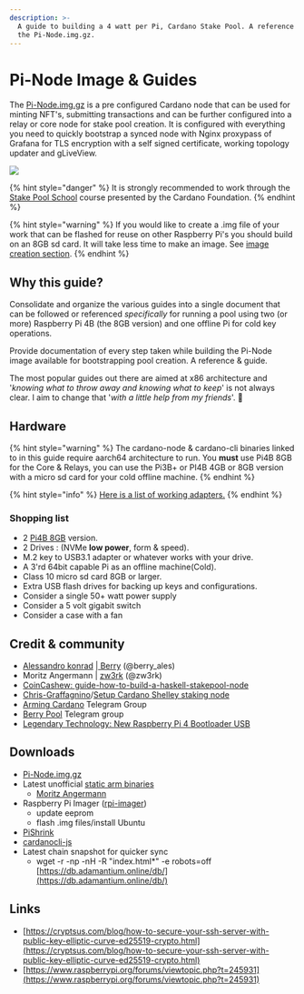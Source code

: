 ```yaml
---
description: >-
  A guide to building a 4 watt per Pi, Cardano Stake Pool. A reference guide for
  the Pi-Node.img.gz.
---
```


# Pi-Node Image & Guides

The [Pi-Node.img.gz](https://db.adamantium.online/Pi-Node.img.gz) is a pre configured Cardano node that can be used for minting NFT's, submitting transactions and can be further configured into a relay or core node for stake pool creation. It is configured with everything you need to quickly bootstrap a synced node with Nginx proxypass of Grafana for TLS encryption with a self signed certificate, working topology updater and gLiveView.

![](/img/photo_2021-03-09-13.40.29.jpeg)

{% hint style="danger" %}
It is strongly recommended to work through the [Stake Pool School](https://cardano-foundation.gitbook.io/stake-pool-course/) course presented by the Cardano Foundation.
{% endhint %}

{% hint style="warning" %}
If you would like to create a .img file of your work that can be flashed for reuse on other Raspberry Pi's you should build on an 8GB sd card. It will take less time to make an image. See [image creation section](https://app.gitbook.com/@ada-pi/s/raspi-spo/intermediate-guide/pi-pool-tutorial/create-.img-file).
{% endhint %}

## Why this guide?

Consolidate and organize the various guides into a single document that can be followed or referenced _specifically_ for running a pool using two \(or more\) Raspberry Pi 4B \(the 8GB version\) and one offline Pi for cold key operations.

Provide documentation of every step taken while building the Pi-Node image available for bootstrapping pool creation. A reference & guide.

The most popular guides out there are aimed at x86 architecture and '_knowing what to throw away and knowing what to keep_' is not always clear. I aim to change that '_with a little help from my friends_'. 🎸

## Hardware

{% hint style="warning" %}
The cardano-node & cardano-cli binaries linked to in this guide require aarch64 architecture to run. You **must** use Pi4B 8GB for the Core & Relays, you can use the Pi3B+ or PI4B 4GB or 8GB version with a micro sd card for your cold offline machine.
{% endhint %}

{% hint style="info" %}
[Here is a list of working adapters.](https://jamesachambers.com/raspberry-pi-4-usb-boot-config-guide-for-ssd-flash-drives/)
{% endhint %}

### Shopping list

* 2 [Pi4B 8GB](https://thepihut.com/products/raspberry-pi-4-model-b?variant=31994565689406) version.
* 2 Drives : \(NVMe **low power**, form & speed\).
* M.2 key to USB3.1 adapter or whatever works with your drive.
* A 3'rd 64bit capable Pi as an offline machine\(Cold\).
* Class 10 micro sd card 8GB or larger. 
* Extra USB flash drives for backing up keys and configurations.
* Consider a single 50+ watt power supply
* Consider a 5 volt gigabit switch
* Consider a case with a fan

## Credit & community

* [Alessandro konrad](https://github.com/alessandrokonrad) \|[ Berry](https://adapools.org/pool/2a748e3885f6f73320ad16a8331247b81fe01b8d39f57eec9caa5091) \(@berry\_ales\)
* Moritz Angermann \| [zw3rk](https://adapools.org/pool/e2c17915148f698723cb234f3cd89e9325f40b89af9fd6e1f9d1701a) \(@zw3rk\)
* [CoinCashew: guide-how-to-build-a-haskell-stakepool-node](https://www.coincashew.com/coins/overview-ada/guide-how-to-build-a-haskell-stakepool-node)
* [Chris-Graffagnino](https://github.com/Chris-Graffagnino)/[Setup Cardano Shelley staking node](https://github.com/Chris-Graffagnino/Jormungandr-for-Newbs/blob/master/docs/jormungandr_node_setup_guide.md)
* [Arming Cardano](https://t.me/joinchat/FeKTCBu-pn5OUZUz4joF2w) Telegram Group
* [Berry Pool](https://t.me/berry_pool) Telegram group
* [Legendary Technology: New Raspberry Pi 4 Bootloader USB](https://jamesachambers.com/new-raspberry-pi-4-bootloader-usb-network-boot-guide/)

## Downloads

* [Pi-Node.img.gz](https://db.adamantium.online/Pi-Node.img.gz)
* Latest unofficial [static arm binaries](https://ci.zw3rk.com/build/1758)
  * [Moritz Angermann](https://t.me/joinchat/FeKTCBu-pn5OUZUz4joF2w)
* Raspberry Pi Imager \([rpi-imager](https://github.com/raspberrypi/rpi-imager)\)
  * update eeprom
  * flash .img files/install Ubuntu
* [PiShrink](https://github.com/Drewsif/PiShrink)
* [cardanocli-js](https://docs.pipool.online/)
* Latest chain snapshot for quicker sync
  * wget -r -np -nH -R "index.html\*" -e robots=off [https://db.adamantium.online/db/](https://db.adamantium.online/db/)

## Links

* [https://cryptsus.com/blog/how-to-secure-your-ssh-server-with-public-key-elliptic-curve-ed25519-crypto.html](https://cryptsus.com/blog/how-to-secure-your-ssh-server-with-public-key-elliptic-curve-ed25519-crypto.html)
* [https://www.raspberrypi.org/forums/viewtopic.php?t=245931](https://www.raspberrypi.org/forums/viewtopic.php?t=245931)


